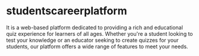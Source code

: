 # studentscareerplatform
It is a web-based platform dedicated to providing a rich and educational quiz experience for learners of all ages. Whether you're a student looking to test your knowledge or an educator seeking to create quizzes for your students, our platform offers a wide range of features to meet your needs.
